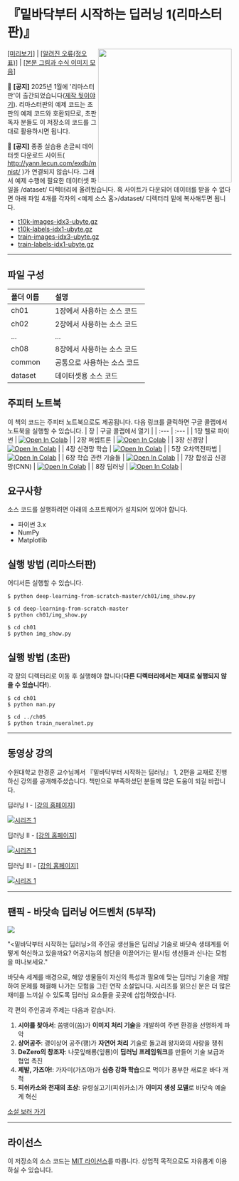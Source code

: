 # 『밑바닥부터 시작하는 딥러닝 1(리마스터판)』

<a href="https://www.hanbit.co.kr/channel/category/category_view.html?cms_code=CMS2416204088&cate_cd=" target="_blank"><img src="https://www.hanbit.co.kr/data/cms/CMS2416204088_thumb.png" width="300" align=right></a>

<a href="https://product.kyobobook.co.kr/book/preview/S000215599933" target="_blank">[미리보기]</a> | <a href="https://docs.google.com/document/d/1kOK8Tu4E0ENtl0N5ugSVH8B7kfIJ53Uiarx52T5RIqE/" target="_blank">[알려진 오류(정오표)]</a> | <a href="https://github.com/WegraLee/deep-learning-from-scratch/raw/refs/heads/master/equations_and_figures.zip" target="_blank">[본문 그림과 수식 이미지 모음]</a>

:red_circle: **[공지]** 2025년 1월에 '리마스터판'이 출간되었습니다(<a href="https://www.hanbit.co.kr/channel/category/category_view.html?cms_code=CMS2416204088&cate_cd=" target="_blank">제작 뒷이야기</a>). 리마스터판의 예제 코드는 초판의 예제 코드와 호환되므로, 초판 독자 분들도 이 저장소의 코드를 그대로 활용하시면 됩니다.

:red_circle: **[공지]** 종종 실습용 손글씨 데이터셋 다운로드 사이트( http://yann.lecun.com/exdb/mnist/ )가 연결되지 않습니다.
그래서 예제 수행에 필요한 데이터셋 파일을 /dataset/ 디렉터리에 올려뒀습니다.
혹 사이트가 다운되어 데이터를 받을 수 없다면 아래 파일 4개를 각자의 <예제 소스 홈>/dataset/ 디렉터리 밑에 복사해두면 됩니다.

* [t10k-images-idx3-ubyte.gz](https://github.com/WegraLee/deep-learning-from-scratch/raw/master/dataset/t10k-images-idx3-ubyte.gz)
* [t10k-labels-idx1-ubyte.gz](https://github.com/WegraLee/deep-learning-from-scratch/raw/master/dataset/t10k-labels-idx1-ubyte.gz)
* [train-images-idx3-ubyte.gz](https://github.com/WegraLee/deep-learning-from-scratch/raw/master/dataset/train-images-idx3-ubyte.gz)
* [train-labels-idx1-ubyte.gz](https://github.com/WegraLee/deep-learning-from-scratch/raw/master/dataset/train-labels-idx1-ubyte.gz)

---

## 파일 구성
|폴더 이름 |설명                         |
|:--        |:--                          |
|ch01       |1장에서 사용하는 소스 코드 |
|ch02       |2장에서 사용하는 소스 코드    |
|...        |...                          |
|ch08       |8장에서 사용하는 소스 코드    |
|common     |공통으로 사용하는 소스 코드  |
|dataset    |데이터셋용 소스 코드 |

## 주피터 노트북
이 책의 코드는 주피터 노트북으로도 제공됩니다. 다음 링크를 클릭하면 구글 콜랩에서 노트북을 실행할 수 있습니다.
| 장 | 구글 콜랩에서 열기 |
| :--- | :--- |
| 1장 헬로 파이썬 | [![Open In Colab](https://colab.research.google.com/assets/colab-badge.svg)](https://colab.research.google.com/drive/1p_pBspaD0U2lDddKQj3m0HS0gIcJ4GNH?usp=drive_link) |
| 2장 퍼셉트론 | [![Open In Colab](https://colab.research.google.com/assets/colab-badge.svg)](https://colab.research.google.com/drive/1AUKNoYENHXAsnA6lQikOAm_Hx6Tc2zTk?usp=drive_link) |
| 3장 신경망 | [![Open In Colab](https://colab.research.google.com/assets/colab-badge.svg)](https://colab.research.google.com/drive/1k-R8IvCp2rdMdYMuZ84HcoM0lCzxCfPP?usp=drive_link) |
| 4장 신경망 학습 | [![Open In Colab](https://colab.research.google.com/assets/colab-badge.svg)](https://colab.research.google.com/drive/1yftb83a6nGRuxNUOwnBjPMAV1h7BM8w8?usp=drive_link) |
| 5장 오차역전파법 | [![Open In Colab](https://colab.research.google.com/assets/colab-badge.svg)](https://colab.research.google.com/drive/1ocP0omkB2QY9yg1KOqgFtq9R8ApY-7RV?usp=drive_link) |
| 6장 학습 관련 기술들 | [![Open In Colab](https://colab.research.google.com/assets/colab-badge.svg)](https://colab.research.google.com/drive/1cj88ux7BKceGK3vt-VB5dHu8oBPq2FDQ?usp=drive_link) |
| 7장 합성곱 신경망(CNN) | [![Open In Colab](https://colab.research.google.com/assets/colab-badge.svg)](https://colab.research.google.com/drive/1SQyMbVbqNvmODy4_CIFlcFfgUH9R2oIt?usp=drive_link) |
| 8장 딥러닝 | [![Open In Colab](https://colab.research.google.com/assets/colab-badge.svg)](https://colab.research.google.com/drive/1GXNAB0hnlbBGtsmS0BnSmTavQLAYyz7d?usp=drive_link) |


## 요구사항
소스 코드를 실행하려면 아래의 소프트웨어가 설치되어 있어야 합니다.

* 파이썬 3.x
* NumPy
* Matplotlib


## 실행 방법 (리마스터판)
어디서든 실행할 수 있습니다.
```
$ python deep-learning-from-scratch-master/ch01/img_show.py

$ cd deep-learning-from-scratch-master
$ python ch01/img_show.py

$ cd ch01
$ python img_show.py
```

## 실행 방법 (초판)
각 장의 디렉터리로 이동 후 실행해야 합니다(**다른 디렉터리에서는 제대로 실행되지 않을 수 있습니다!**).
```
$ cd ch01
$ python man.py

$ cd ../ch05
$ python train_nueralnet.py
```

---

## 동영상 강의
수원대학교 한경훈 교수님께서 『밑바닥부터 시작하는 딥러닝』 1, 2편을 교재로 진행하신 강의를 공개해주셨습니다. 책만으로 부족하셨던 분들께 많은 도움이 되길 바랍니다.

딥러닝 I - <a href="https://sites.google.com/site/kyunghoonhan/deep-learning-i" target="_blank">[강의 홈페이지]</a>

[![시리즈 1](https://img.youtube.com/vi/8Gpa_pdHrPE/0.jpg)](https://www.youtube.com/watch?v=8Gpa_pdHrPE&list=PLBiQZMT3oSxW1RS1hn2jWBgswh0nlcgQZ)

딥러닝 II - <a href="https://sites.google.com/site/kyunghoonhan/deep-learning-ii" target="_blank">[강의 홈페이지]</a>

[![시리즈 1](https://img.youtube.com/vi/5fwD1p9ymx8/0.jpg)](https://www.youtube.com/watch?v=5fwD1p9ymx8&list=PLBiQZMT3oSxXNGcmAwI7vzh2LzwcwJpxU)

딥러닝 III - <a href="https://sites.google.com/site/kyunghoonhan/deep-learning-iii" target="_blank">[강의 홈페이지]</a>

[![시리즈 1](https://img.youtube.com/vi/kIobK76on3s/0.jpg)](https://www.youtube.com/watch?v=kIobK76on3s&list=PLBiQZMT3oSxV3RxoFgNcUNV4R7AlvUMDx)

---

## 팬픽 - 바닷속 딥러닝 어드벤처 (5부작)

<img src="https://github.com/WegraLee/deep-learning-from-scratch-5/blob/main/posters/%E1%84%87%E1%85%A1%E1%84%83%E1%85%A1%E1%86%BA%E1%84%89%E1%85%A9%E1%86%A8%20%E1%84%83%E1%85%B5%E1%86%B8%E1%84%85%E1%85%A5%E1%84%82%E1%85%B5%E1%86%BC%20%E1%84%8B%E1%85%A5%E1%84%83%E1%85%B3%E1%84%87%E1%85%A6%E1%86%AB%E1%84%8E%E1%85%A5.png?raw=true">

"<밑바닥부터 시작하는 딥러닝>의 주인공 생선들은 딥러닝 기술로 바닷속 생태계를 어떻게 혁신하고 있을까요? 어공지능의 첨단을 이끌어가는 밑시딥 생선들과 신나는 모험을 떠나보세요."

바닷속 세계를 배경으로, 해양 생물들이 자신의 특성과 필요에 맞는 딥러닝 기술을 개발하여 문제를 해결해 나가는 모험을 그린 연작 소설입니다. 시리즈를 읽으신 분은 더 많은 재미를 느끼실 수 있도록 딥러닝 요소들을 곳곳에 삽입하였습니다.

각 편의 주인공과 주제는 다음과 같습니다.

1. **시야를 찾아서**: 쏨뱅이(쏨)가 **이미지 처리 기술**을 개발하여 주변 환경을 선명하게 파악
1. **상어공주**: 괭이상어 공주(꽹)가 **자연어 처리** 기술로 돌고래 왕자와의 사랑을 쟁취
1. **DeZero의 창조자**: 나뭇잎해룡(잎룡)이 **딥러닝 프레임워크**를 만들어 기술 보급과 협업 촉진
1. **제발, 가즈아!**: 가자미(가즈아)가 **심층 강화 학습**으로 먹이가 풍부한 새로운 바다 개척
1. **피쉬카소와 천재의 초상**: 유령실고기(피쉬카소)가 **이미지 생성 모델**로 바닷속 예술계 혁신

<a href="https://www.hanbit.co.kr/channel/series/series_detail_list.html?hcs_idx=34" target="_blank" rel="noopener noreferrer">소설 보러 가기</a>

---

## 라이선스

이 저장소의 소스 코드는 [MIT 라이선스](http://www.opensource.org/licenses/MIT)를 따릅니다.
상업적 목적으로도 자유롭게 이용하실 수 있습니다.
